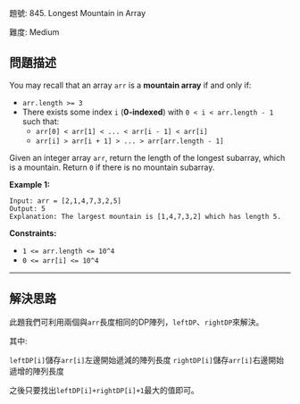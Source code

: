 題號: 845. Longest Mountain in Array

難度: Medium

## 問題描述

You may recall that an array `arr` is a **mountain array** if and only if:

- `arr.length >= 3`
- There exists some index `i` (**0-indexed**) with `0 < i < arr.length - 1` such that:
    - `arr[0] < arr[1] < ... < arr[i - 1] < arr[i]`
    - `arr[i] > arr[i + 1] > ... > arr[arr.length - 1]`

Given an integer array `arr`, return the length of the longest subarray, which is a mountain. Return `0` if there is no mountain subarray.

**Example 1:**

```
Input: arr = [2,1,4,7,3,2,5]
Output: 5
Explanation: The largest mountain is [1,4,7,3,2] which has length 5.
```

**Constraints:**

- `1 <= arr.length <= 10^4`
- `0 <= arr[i] <= 10^4`

---
## 解決思路

此題我們可利用兩個與`arr`長度相同的DP陣列，`leftDP`、`rightDP`來解決。

其中:

`leftDP[i]`儲存`arr[i]`左邊開始遞減的陣列長度
`rightDP[i]`儲存`arr[i]`右邊開始遞增的陣列長度

之後只要找出`leftDP[i]+rightDP[i]+1`最大的值即可。
